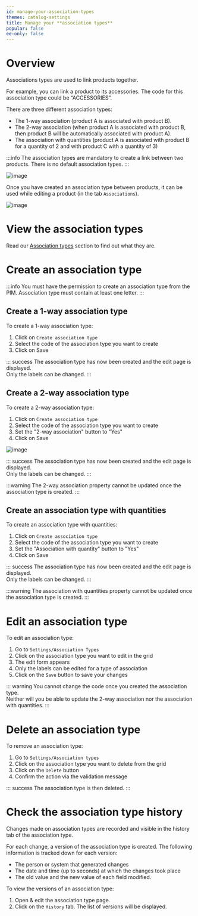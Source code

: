 ```yaml
---
id: manage-your-association-types
themes: catalog-settings
title: Manage your **association types**
popular: false
ee-only: false
---
```


# Overview

Associations types are used to link products together.

For example, you can link a product to its accessories. The code for this association type could be “ACCESSORIES”.

There are three different association types:
*   The 1-way association (product A is associated with product B).
*   The 2-way association (when product A is associated with product B, then product B will be automatically associated with product A).
*   The association with quantities (product A is associated with product B for a quantity of 2 and with product C with a quantity of 3)

:::info
The association types are mandatory to create a link between two products. There is no default association types.
:::

![image](../img/Settings_AssociationsTypes.png)

Once you have created an association type between products, it can be used while editing a product (in the tab `Associations`).

![image](../img/Products_PEF7.png)

# View the association types

Read our [Association types](manage-your-association-types.html) section to find out what they are.

# Create an association type

:::info
You must have the permission to create an association type from the PIM. Association type must contain at least one letter.
:::

## Create a 1-way association type

To create a 1-way association type:
1.  Click on `Create association type`
1.  Select the code of the association type you want to create
1.  Click on Save

::: success
The association type has now been created and the edit page is displayed.  
Only the labels can be changed.
:::

## Create a 2-way association type

To create a 2-way association type:
1.  Click on `Create association type`
1.  Select the code of the association type you want to create
1.  Set the "2-way association" button to "Yes"
1.  Click on Save

![image](../img/Settings_Associations_2-way-association-type.png)

::: success
The association type has now been created and the edit page is displayed.  
Only the labels can be changed.
:::

:::warning
The 2-way association property cannot be updated once the association type is created.
:::

## Create an association type with quantities

To create an association type with quantities:
1.  Click on `Create association type`
1.  Select the code of the association type you want to create
1.  Set the "Association with quantity" button to "Yes"
1.  Click on Save

::: success
The association type has now been created and the edit page is displayed.  
Only the labels can be changed.
:::

:::warning
The association with quantities property cannot be updated once the association type is created.
:::

# Edit an association type

To edit an association type:
1.  Go to `Settings/Association Types`
1.  Click on the association type you want to edit in the grid
1.  The edit form appears
1.  Only the labels can be edited for a type of association  
1.  Click on the `Save` button to save your changes

::: warning
You cannot change the code once you created the association type.    
Neither will you be able to update the 2-way association nor the association with quantities.
:::

# Delete an association type

To remove an association type:
1.  Go to `Settings/Association types`
1.  Click on the association type you want to delete from the grid
1.  Click on the `Delete` button
1.  Confirm the action via the validation message

::: success
The association type is then deleted.
:::

# Check the association type history

Changes made on association types are recorded and visible in the history tab of the association type.

For each change, a version of the association type is created. The following information is tracked down for each version:

*   The person or system that generated changes
*   The date and time (up to seconds) at which the changes took place
*   The old value and the new value of each field modified.

To view the versions of an association type:

1.  Open & edit the association type page.
1.  Click on the `History` tab. The list of versions will be displayed.
